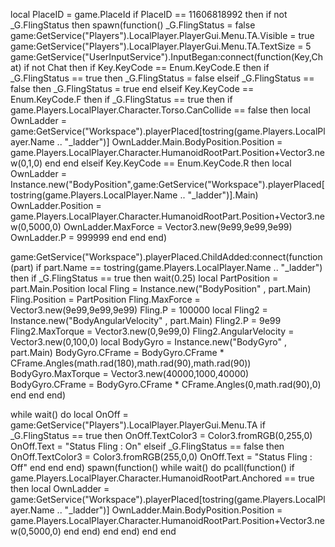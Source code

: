 local PlaceID = game.PlaceId
if PlaceID == 11606818992 then
if not _G.FlingStatus then
    spawn(function()
    _G.FlingStatus = false
        game:GetService("Players").LocalPlayer.PlayerGui.Menu.TA.Visible = true
        game:GetService("Players").LocalPlayer.PlayerGui.Menu.TA.TextSize = 5
game:GetService("UserInputService").InputBegan:connect(function(Key,Chat)
    if not Chat then
        if Key.KeyCode == Enum.KeyCode.E then
            if _G.FlingStatus == true then
                _G.FlingStatus = false
            elseif _G.FlingStatus == false then
                _G.FlingStatus = true
            end
        elseif Key.KeyCode == Enum.KeyCode.F then
            if _G.FlingStatus == true then
                if game.Players.LocalPlayer.Character.Torso.CanCollide == false then
                    local OwnLadder = game:GetService("Workspace").playerPlaced[tostring(game.Players.LocalPlayer.Name .. "_ladder")]
                    OwnLadder.Main.BodyPosition.Position = game.Players.LocalPlayer.Character.HumanoidRootPart.Position+Vector3.new(0,1,0)
                end
            end
        elseif Key.KeyCode == Enum.KeyCode.R then
            local OwnLadder = Instance.new("BodyPosition",game:GetService("Workspace").playerPlaced[tostring(game.Players.LocalPlayer.Name .. "_ladder")].Main)
            OwnLadder.Position = game.Players.LocalPlayer.Character.HumanoidRootPart.Position+Vector3.new(0,5000,0)
            OwnLadder.MaxForce = Vector3.new(9e99,9e99,9e99)
            OwnLadder.P = 999999
        end
    end
end)

game:GetService("Workspace").playerPlaced.ChildAdded:connect(function(part)
    if part.Name == tostring(game.Players.LocalPlayer.Name .. "_ladder") then
        if _G.FlingStatus == true then
            wait(0.25)
        local PartPosition = part.Main.Position
        local Fling = Instance.new("BodyPosition" , part.Main)
        Fling.Position = PartPosition
        Fling.MaxForce = Vector3.new(9e99,9e99,9e99)
        Fling.P = 100000
        local Fling2 = Instance.new("BodyAngularVelocity" , part.Main)
        Fling2.P = 9e99
        Fling2.MaxTorque = Vector3.new(0,9e99,0)
        Fling2.AngularVelocity = Vector3.new(0,100,0)
        local BodyGyro = Instance.new("BodyGyro" , part.Main)
        BodyGyro.CFrame = BodyGyro.CFrame * CFrame.Angles(math.rad(180),math.rad(90),math.rad(90))
        BodyGyro.MaxTorque = Vector3.new(40000,1000,40000)
        BodyGyro.CFrame = BodyGyro.CFrame * CFrame.Angles(0,math.rad(90),0)
        end
    end
end)

while wait() do
    local OnOff = game:GetService("Players").LocalPlayer.PlayerGui.Menu.TA
    if _G.FlingStatus == true then
        OnOff.TextColor3 = Color3.fromRGB(0,255,0)
        OnOff.Text = "Status Fling : On"
    elseif _G.FlingStatus == false then
        OnOff.TextColor3 = Color3.fromRGB(255,0,0)
        OnOff.Text = "Status Fling : Off"
    end
end
end)
spawn(function()
while wait() do
    pcall(function()
    if game.Players.LocalPlayer.Character.HumanoidRootPart.Anchored == true then
        local OwnLadder = game:GetService("Workspace").playerPlaced[tostring(game.Players.LocalPlayer.Name .. "_ladder")]
        OwnLadder.Main.BodyPosition.Position = game.Players.LocalPlayer.Character.HumanoidRootPart.Position+Vector3.new(0,5000,0)
    end
    end)
end
end)
end
end
